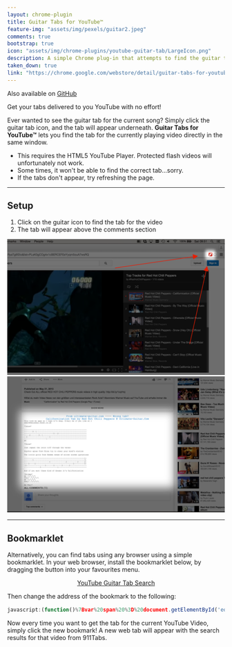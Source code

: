```yaml
---
layout: chrome-plugin
title: Guitar Tabs for YouTube™
feature-img: "assets/img/pexels/guitar2.jpeg"
comments: true
bootstrap: true
icon: "assets/img/chrome-plugins/youtube-guitar-tab/LargeIcon.png"
description: A simple Chrome plug-in that attempts to find the guitar tab for the current YouTube video.
taken_down: true
link: "https://chrome.google.com/webstore/detail/guitar-tabs-for-youtube/mjkcmmckommjkjgeghochanacldlipnc"
---
```


Also available on [GitHub](https://github.com/stanton119/YouTube-Guitar-Tab)

Get your tabs delivered to you YouTube with no effort!

Ever wanted to see the guitar tab for the current song? Simply click the guitar tab icon, and the tab will appear
underneath. __Guitar Tabs for YouTube™__ lets you find the tab for the currently playing video directly in the same
window.

* This requires the HTML5 YouTube Player. Protected flash videos will unfortunately not work.
* Some times, it won't be able to find the correct tab...sorry.
* If the tabs don't appear, try refreshing the page.

---

## Setup

1. Click on the guitar icon to find the tab for the video
2. The tab will appear above the comments section

<div class="container-fluid">
	<div class="row justify-content-center">
		<div class="col-md-6">
			<img src="/assets/img/chrome-plugins/youtube-guitar-tab/GuitarInstall1.png" alt="Guitar Tab 1"
				class="img-fluid img-thumbnail" />
		</div>
		<div class="col-md-6">
			<img src="/assets/img/chrome-plugins/youtube-guitar-tab/GuitarInstall2.png" alt="Guitar Tab 2"
				class="img-fluid img-thumbnail" />
		</div>
	</div>
</div>

---

## Bookmarklet

Alternatively, you can find tabs using any browser using a simple bookmarklet. In your web browser, install the
bookmarklet below, by dragging the button into your favourites menu.
<p style="text-align: center;">
	<a href="" class="btn btn-primary btn-lg" target="blank">YouTube Guitar Tab Search</a>
</p>

Then change the address of the bookmark to the following:
```javascript
javascript:(function()%7Bvar%20span%20%3D%20document.getElementById('eow-title').innerText.trim()%3Bwindow.open('http%3A%2F%2Fwww.911tabs.com%2Fsearch.php%3Fsearch%3D'%2BencodeURIComponent(span))%7D)()
```
Now every time you want to get the tab for the current YouTube Video, simply click the new bookmark! A new web tab will
appear with the search results for that video from 911Tabs.
